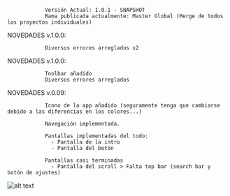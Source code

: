 

                Versión Actual: 1.0.1 - SNAPSHOT
                Rama publicada actualmente: Master Global (Merge de todos los proyectos individuales)

  NOVEDADES v.1.0.0:

               
                Diversos errores arreglados x2


  NOVEDADES v.1.0.0:

                Toolbar añadido
                Diversos errores arreglados




  NOVEDADES v.0.09:

                Icono de la app añadido (seguramente tenga que cambiarse debido a las diferencias en los colores...)
                
                Navegación implementada.

                Pantallas implementadas del todo: 
                  - Pantalla de la intro
                  - Pantalla del botón

                Pantallas casi terminadas
                  - Pantalla del scroll > Falta top bar (search bar y botón de ajustes)
                
![alt text](https://encrypted-tbn0.gstatic.com/images?q=tbn:ANd9GcSIRJZHM68b6kd3wzMV4jJCOavHdFYKqIAklw&s)
